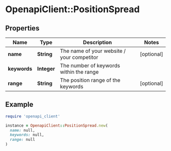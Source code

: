 # OpenapiClient::PositionSpread

## Properties

| Name | Type | Description | Notes |
| ---- | ---- | ----------- | ----- |
| **name** | **String** | The name of your website / your competitor | [optional] |
| **keywords** | **Integer** | The number of keywords within the range |  |
| **range** | **String** | The position range of the keywords | [optional] |

## Example

```ruby
require 'openapi_client'

instance = OpenapiClient::PositionSpread.new(
  name: null,
  keywords: null,
  range: null
)
```

